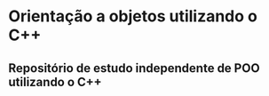 <div>
<h1>Orientação a objetos utilizando o C++</h1>
</div>
<div>
  <h2>Repositório de estudo independente de POO utilizando o C++</h2>
</div>
